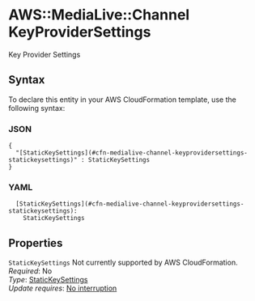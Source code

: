 # AWS::MediaLive::Channel KeyProviderSettings<a name="aws-properties-medialive-channel-keyprovidersettings"></a>

Key Provider Settings

## Syntax<a name="aws-properties-medialive-channel-keyprovidersettings-syntax"></a>

To declare this entity in your AWS CloudFormation template, use the following syntax:

### JSON<a name="aws-properties-medialive-channel-keyprovidersettings-syntax.json"></a>

```
{
  "[StaticKeySettings](#cfn-medialive-channel-keyprovidersettings-statickeysettings)" : StaticKeySettings
}
```

### YAML<a name="aws-properties-medialive-channel-keyprovidersettings-syntax.yaml"></a>

```
  [StaticKeySettings](#cfn-medialive-channel-keyprovidersettings-statickeysettings): 
    StaticKeySettings
```

## Properties<a name="aws-properties-medialive-channel-keyprovidersettings-properties"></a>

`StaticKeySettings`  <a name="cfn-medialive-channel-keyprovidersettings-statickeysettings"></a>
Not currently supported by AWS CloudFormation\.  
*Required*: No  
*Type*: [StaticKeySettings](aws-properties-medialive-channel-statickeysettings.md)  
*Update requires*: [No interruption](https://docs.aws.amazon.com/AWSCloudFormation/latest/UserGuide/using-cfn-updating-stacks-update-behaviors.html#update-no-interrupt)